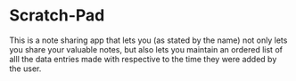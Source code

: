 # Scratch-Pad

This is a note sharing app that lets you (as stated by the name) not only lets you share your valuable notes, but also lets you maintain an ordered list of alll the data entries 
made with respective to the time they were added by the user.
